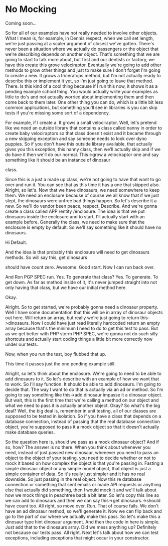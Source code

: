 # No Mocking

Coming soon...

So for all of our examples have not really needed to involve other objects. What I
mean is, for example, in Dennis respect, when we call set length, we're just passing
at a scaler argument of closest we've gotten. There's never been a situation where we
actually do passengers or the object that we're describing depends on another object.
That's something that we are going to start to talk more about, but first and our
dentists or factory, we have this create this grove velociraptor. Eventually we're
going to add other methods to grow other things and just to make sure I don't forget
I'm going to create a new. It grows a triceratops method, but I'm not actually ready
to describe this or implement it yet, so I'm just going to leave that method. There.
Is this kind of a cool thing because if I run this now, it shows it as a pending
example school thing. You would actually write your examples as little to do's and
not actually worried about implementing them and then come back to them later. One
other thing you can do, which is a little bit less common applications, but something
you'll see in libraries is you can skip tests if you're missing some sort of a
dependency.

For example, if I create a. It grows a small velociraptor. Well, let's pretend like
we need an outside library that contains a class called nanny in order to create baby
velociraptors so that class doesn't exist and it became through a new skipping
exception and say someone needs to look over dyno puppies. So if you don't have this
outside library available, that actually gives you this exception, this nanny class,
then we'll actually skip and if we do have it then we'll do our normal. This->grow a
velociraptor one and say something like it should be an instance of dinosaur

class.

Since this is a just a made up class, we're not going to have that want to go over
and run it. You can see that as this time it has a one that skipped also. Alright, so
let's. Now that we have dinosaurs, we need somewhere to keep them. We need an
enclosure because of course we all know that if we just slept, the dinosaurs were
unfree bad things happen. So let's describe it a new. So we'll do vendor been peace,
respect. Describe. And we're gonna create a class called APP /entity /enclosure. The
idea is that we put dinosaurs inside the enclosure and to start, I'll actually start
with an example before. Generally the class, we need to make sure that the enclosure
is empty by default. So we'll say something like it should have no dinosaurs.

Hi Default.

And the idea is that probably this enclosure will need to get dinosaurs methods. So
will say this, get dinosaurs

should have count zero. Awesome. Good start. Now I can run back over.

And Ron PGP SPEC run. Yes. To generate that class? Yes. To generate. To get down. As
far as method inside of it, it's never jumped straight into not only having that
class, but we have our initial method here.

Okay.

Alright. So to get started, we're probably gonna need a dinosaur property. Well I
have some documentation that this will be in array of dinosaur objects out here. Will
return an array, but really we're just going to return this->dinosaurs. Now I could
have just read literally hardcoded return an empty array because that's the minimum I
need to do to get this test to pass. But as we get better with PHP storm PHP SPEC,
we're gonna not do such silly shortcuts and actually start coding things a little bit
more correctly now under our tests.

Now, when you run the test, boy flubbed that up.

This time it passes just the one pending example still.

Alright, so let's think about the enclosure. We're going to need to be able to add
dinosaurs to it. So let's describe with an example of how we want that to work. So
I'll say function. It should be able to add dinosaurs. I'm going to decide that. The
way I want to do that is actually via an ad or method. So I'm going to say something
like this->add dinosaur impasse it a dinosaur object. But wait, this is the first
time that we're calling a method on our object and what we need to pass it is
actually another object. Okay? So what's the big deal? Well, the big deal is,
remember in unit testing, all of our classes are supposed to be tested in isolation.
So if you have a class that depends on a database connection, instead of passing that
the real database connection object, you're supposed to pass it a mock object so that
it doesn't actually make database queries.

So the question here is, should we pass as a mock dinosaur object? And if so, how?
The answer is no there. When you think about whenever you need, instead of just
passed new dinosaur, whenever you need to pass an object to the object of your
testing, you need to decide whether or not to mock it based on how complex the object
is that you're passing in. Fasting a simple dinosaur object or any simple model
object, that object is just a simple container of data. So it's really just simpler
and it has no real downside. So just passing in the real object. Now this re database
connection or something that sent emails or made API requests or anything else that
actually did something, then I would mock it and we'll talk about how we mock things
in peachtree back a bit later. So let's copy this line so we can add to dinosaurs and
then we can say this->get dinosaurs.->should have count too. All right, so move over.
Run. That of course fails. We don't have an ad dinosaur method, so we'll generate it.
Now we can flip back and go to the part of our where we actually make this pass. So
let's make this a dinosaur type hint dinosaur argument. And then the code in here is
simple. Just add that to the dinosaurs array. Did we mess anything up? Definitely not
because our tests pass. All right. Next let's talk about how we can test exceptions,
including exceptions that might occur in your constructor.